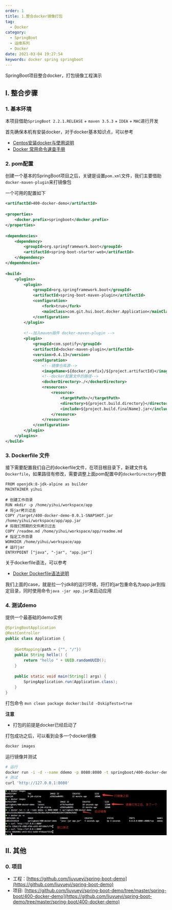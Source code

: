 ```yaml
---
order: 1
title: 1.整合docker镜像打包
tag: 
  - Docker
category: 
  - SpringBoot
  - 运维系列
  - Docker
date: 2021-03-04 19:27:54
keywords: docker spring springboot
---
```


SpringBoot项目整合docker，打包镜像工程演示

<!-- more -->

## I. 整合步骤

### 1. 基本环境

本项目借助`SpringBoot 2.2.1.RELEASE` + `maven 3.5.3` + `IDEA` + `MAC`进行开发

首先确保本机有安装docker，对于docker基本知识点，可以参考

- [Centos安装docker与使用说明](https://blog.hhui.top/hexblog/2019/12/06/191206-Centos%E5%AE%89%E8%A3%85docker%E4%B8%8E%E4%BD%BF%E7%94%A8%E8%AF%B4%E6%98%8E/)
- [Docker 常用命令速查手册](https://blog.hhui.top/hexblog/2019/12/06/191206-Docker-%E5%B8%B8%E7%94%A8%E5%91%BD%E4%BB%A4%E9%80%9F%E6%9F%A5%E6%89%8B%E5%86%8C/)

### 2. pom配置

创建一个基本的SpringBoot项目之后，关键是设置`pom.xml`文件，我们主要借助`docker-maven-plugin`来打镜像包

一个可用的配置如下

```xml
<artifactId>400-docker-demo</artifactId>

<properties>
    <docker.prefix>springboot</docker.prefix>
</properties>

<dependencies>
    <dependency>
        <groupId>org.springframework.boot</groupId>
        <artifactId>spring-boot-starter-web</artifactId>
    </dependency>
</dependencies>

<build>
    <plugins>
        <plugin>
            <groupId>org.springframework.boot</groupId>
            <artifactId>spring-boot-maven-plugin</artifactId>
            <configuration>
                <fork>true</fork>
                <mainClass>com.git.hui.boot.docker.Application</mainClass>
            </configuration>
        </plugin>

        <!--加入maven插件 docker-maven-plugin -->
        <plugin>
            <groupId>com.spotify</groupId>
            <artifactId>docker-maven-plugin</artifactId>
            <version>0.4.13</version>
            <configuration>
                <!--镜像仓库源-->
                <imageName>${docker.prefix}/${project.artifactId}</imageName>
                <!--docker配置文件的路径-->
                <dockerDirectory>./</dockerDirectory>
                <resources>
                    <resource>
                        <targetPath>/</targetPath>
                        <directory>${project.build.directory}</directory>
                        <include>${project.build.finalName}.jar</include>
                    </resource>
                </resources>
            </configuration>
        </plugin>
    </plugins>
</build>
```

### 3. Dockerfile 文件

接下需要配置我们自己的dockerfile文件，在项目根目录下，新建文件名`Dockerfile`，如果路径有修改，需要调整上面pom配置中的`dockerDirectory`参数

```
FROM openjdk:8-jdk-alpine as builder
MAINTAINER yihui

# 创建工作目录
RUN mkdir -p /home/yihui/workspace/app
# 将jar拷贝过去
COPY /target/400-docker-demo-0.0.1-SNAPSHOT.jar /home/yihui/workspace/app/app.jar
# 将我们预期的文件拷贝过去
COPY /readme.md /home/yihui/workspace/app/readme.md
# 指定工作目录
WORKDIR /home/yihui/workspace/app
# 运行jar
ENTRYPOINT ["java", "-jar", "app.jar"]
```

关于dockerfile语法，可以参考

- [Docker Dockerfile语法说明](https://www.runoob.com/docker/docker-dockerfile.html)

我们上面的case，就是拉一个jdk8的运行环境，将打的jar包重命名为app.jar到指定目录，同时使用命令`java -jar app.jar`来启动应用

### 4. 测试demo

提供一个最基础的demo实例

```java
@SpringBootApplication
@RestController
public class Application {

    @GetMapping(path = {"", "/"})
    public String hello() {
        return "hello " + UUID.randomUUID();
    }

    public static void main(String[] args) {
        SpringApplication.run(Application.class);
    }
}
```

打包命令 `mvn clean package docker:build -DskipTests=true`


**注意**

- 打包的前提是docker已经启动了

打包成功之后，可以看到会多一个docker镜像

```bash
docker images
```

运行镜像并测试

```bash
# 运行
docker run -i -d --name ddemo -p 8080:8080 -t springboot/400-docker-demo
# 测试
curl 'http://127.0.0.1:8080'
```

![](/imgs/210304/00.jpg)

## II. 其他

### 0. 项目

- 工程：[https://github.com/liuyueyi/spring-boot-demo](https://github.com/liuyueyi/spring-boot-demo)
- 项目: [https://github.com/liuyueyi/spring-boot-demo/tree/master/spring-boot/400-docker-demo](https://github.com/liuyueyi/spring-boot-demo/tree/master/spring-boot/400-docker-demo)

